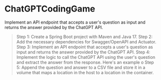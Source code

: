 # ChatGPTCodingGame
Implement an API endpoint that accepts a user's question as input and returns the answer provided by the ChatGPT API.

>Step 1: Create a Spring Boot project with Maven and Java 17.
>Step 2: Add the necessary dependencies for Swagger/OpenAPI and Actuator.
>Step 3: Implement an API endpoint that accepts a user's question as input and returns the answer provided by the ChatGPT API.
>Step 4: Implement the logic to call the ChatGPT API using the user's question and extract the answer from the response.
Here's an example o
>Step 5: Append the question and answer to a CSV file and store it in a volume that maps a location in the host to a location in the container.


